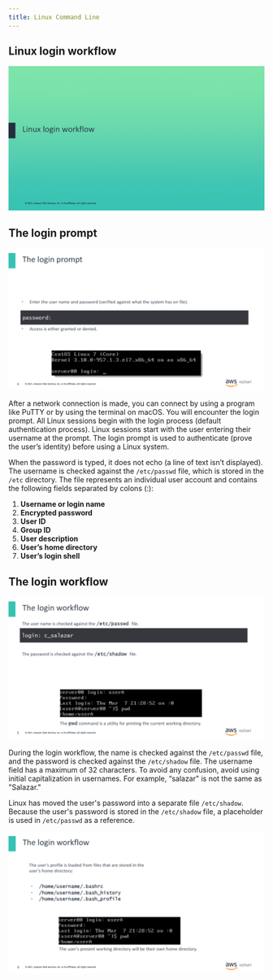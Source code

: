 ```yaml
---
title: Linux Command Line
---
```

## Linux login workflow

![Linux login workflow](../../../assets/day-6/workflow.png)

## The login prompt

![Login prompt](../../../assets/day-6/login_prompt.png)

After a network connection is made, you can connect by using a program like PuTTY or by using the terminal on macOS. You will encounter the login prompt. All Linux sessions begin with the login process (default authentication process). Linux sessions start with the user entering their username at the prompt. The login prompt is used to authenticate (prove the user’s identity) before using a Linux system.

When the password is typed, it does not echo (a line of text isn’t displayed). The username is checked against the `/etc/passwd` file, which is stored in the `/etc` directory. The file represents an individual user account and contains the following fields separated by colons (:):

1. **Username or login name**
2. **Encrypted password**
3. **User ID**
4. **Group ID**
5. **User description**
6. **User’s home directory**
7. **User’s login shell**

## The login workflow

![The login workflow](../../../assets/day-6/login_workflow.png)

During the login workflow, the name is checked against the `/etc/passwd` file, and the password is checked against the `/etc/shadow` file. The username field has a maximum of 32 characters. To avoid any confusion, avoid using initial capitalization in usernames. For example, “salazar" is not the same as "Salazar."

Linux has moved the user's password into a separate file `/etc/shadow`. Because the user's password is stored in the `/etc/shadow` file, a placeholder is used in `/etc/passwd` as a reference.

![The login workflow](../../../assets/day-6/login_workflow_2.png)
